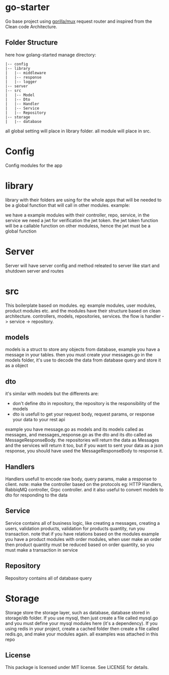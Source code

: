 # go-starter

Go base project using [gorilla/mux](https://github.com/gorilla/mux) request router and inspired from the Clean code Architecture.


## Folder Structure

here how golang-started manage directory:
```
|-- config
|-- library
|   |-- middleware
|   |-- response
|   |-- logger
|-- server
|-- src
|   |-- Model
|   |-- Dto
|   |-- Handler
|   |-- Service
|   |-- Repository
|-- storage
|   |-- database
```

all global setting will place in library folder.
all module will place in src.

# Config
Config modules for the app

# library
library with their folders are using for the whole apps that will be needed to be a global function that will call in other modules. example:

we have a example modules with their controller, repo, service, in the service we need a jwt for verification the jwt token. the jwt token function will be a callable function on other moduless, hence the jwt must be a global function

# Server
Server will have server config and method releated to server like start and shutdown server and routes 

# src
This boilerplate based on modules. eg: example modules, user modules, product modules etc. and the modules have their structure based on clean architecture. controllers, models, repositories, services. the flow is handler -> service -> repository.

## models
models is a struct to store any objects from database, example you have a message in your tables. then you must create your messages.go in the models folder, it's use to decode the data from database query and store it as a object

## dto
it's similar with models but the differents are:
<ul>
    <li>don't define dto in repository, the repository is the responsibility of the models</li>
    <li>dto is usefull to get your request body, request params, or response your data to your rest api</li>
</ul>
example you have message.go as models and its models called as messages, and messages_response.go as the dto and its dto called as MessageResponseBody. the repositories will return the data as Messages and the services will return it too, but if you want to sent your data as a json response, you should have used the MessageResponseBody to response it.

## Handlers
Handlers usefull to encode raw body, query params, make a response to client. note: make the controller based on the protocols eg: HTTP Handlers, RabbiqMQ controller, Grpc controller.
and it also useful to convert models to dto for responding to the data

## Service
Service contains all of business logic, like creating a messages, creating a users, validation products, validation for products quantity, run you transaction. 
note that if you have relations based on the modules example you have a product modules with order modules, when user make an order then product quantity must be reduced based on order quantity, so you must make a transaction in service

## Repository
Repository contains all of database query

# Storage
Storage store the storage layer, such as database, database stored in storage/db folder. If you use mysql, then just create a file called mysql.go and you must define your mysql modules here (it's a dependency).
If you using redis in your project, create a cached folder then create a file called redis.go, and make your modules again. all examples was attached in this repo


## License
This package is licensed under MIT license. See LICENSE for details.
